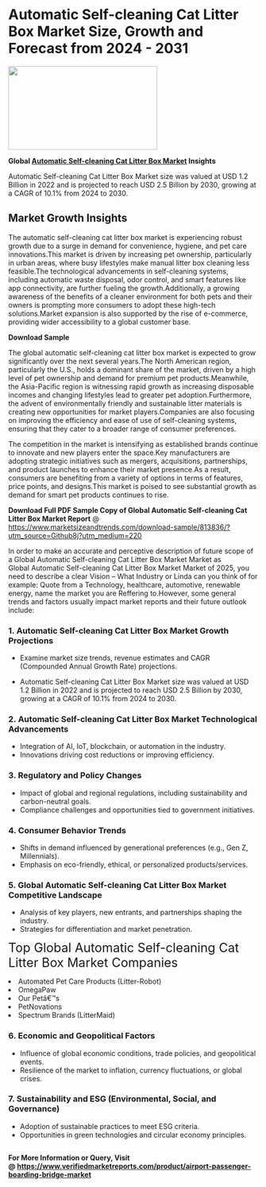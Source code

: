 <H1>Automatic Self-cleaning Cat Litter Box Market Size, Growth and Forecast from 2024 - 2031</H1><img class="aligncenter size-medium wp-image-584254" src="https://thirdeyenews.in/wp-content/uploads/2024/09/Global-Market-Research-300x168.jpeg" alt="" width="300" height="168" /><p><strong>Global&nbsp;<a href="https://www.marketsizeandtrends.com/download-sample/813836/?utm_source=Github8j?utm_medium=220">Automatic Self-cleaning Cat Litter Box Market</a> Insights</strong></p><p>Automatic Self-cleaning Cat Litter Box Market size was valued at USD 1.2 Billion in 2022 and is projected to reach USD 2.5 Billion by 2030, growing at a CAGR of 10.1% from 2024 to 2030.</p><p><h2>Market Growth Insights</h2> <p>The automatic self-cleaning cat litter box market is experiencing robust growth due to a surge in demand for convenience, hygiene, and pet care innovations.This market is driven by increasing pet ownership, particularly in urban areas, where busy lifestyles make manual litter box cleaning less feasible.The technological advancements in self-cleaning systems, including automatic waste disposal, odor control, and smart features like app connectivity, are further fueling the growth.Additionally, a growing awareness of the benefits of a cleaner environment for both pets and their owners is prompting more consumers to adopt these high-tech solutions.Market expansion is also supported by the rise of e-commerce, providing wider accessibility to a global customer base.</p> <p><strong>Download Sample</strong></p> <p>The global automatic self-cleaning cat litter box market is expected to grow significantly over the next several years.The North American region, particularly the U.S., holds a dominant share of the market, driven by a high level of pet ownership and demand for premium pet products.Meanwhile, the Asia-Pacific region is witnessing rapid growth as increasing disposable incomes and changing lifestyles lead to greater pet adoption.Furthermore, the advent of environmentally friendly and sustainable litter materials is creating new opportunities for market players.Companies are also focusing on improving the efficiency and ease of use of self-cleaning systems, ensuring that they cater to a broader range of consumer preferences.</p> <p>The competition in the market is intensifying as established brands continue to innovate and new players enter the space.Key manufacturers are adopting strategic initiatives such as mergers, acquisitions, partnerships, and product launches to enhance their market presence.As a result, consumers are benefiting from a variety of options in terms of features, price points, and designs.This market is poised to see substantial growth as demand for smart pet products continues to rise.</p> <p><span class=""><strong>Download Full PDF Sample Copy of Global Automatic Self-cleaning Cat Litter Box Market Report</strong> @ <a href="https://www.marketsizeandtrends.com/download-sample/813836/?utm_source=Github8j?utm_medium=220" target="_blank">https://www.marketsizeandtrends.com/download-sample/813836/?utm_source=Github8j?utm_medium=220</a></span></p><p>In order to make an accurate and perceptive description of future scope of a Global&nbsp;Automatic Self-cleaning Cat Litter Box Market Market as Global&nbsp;Automatic Self-cleaning Cat Litter Box Market Market of 2025, you need to describe a clear Vision &ndash; What Industry or Linda can you think of for example: Quote from a Technology, healthcare, automotive, renewable energy, name the market you are Reffering to.However, some general trends and factors usually impact market reports and their future outlook include:</p><h3>1.&nbsp;<strong>Automatic Self-cleaning Cat Litter Box Market Growth Projections</strong></h3><ul><li>Examine market size trends, revenue estimates and CAGR (Compounded Annual Growth Rate) projections.</li><li><p>Automatic Self-cleaning Cat Litter Box Market size was valued at USD 1.2 Billion in 2022 and is projected to reach USD 2.5 Billion by 2030, growing at a CAGR of 10.1% from 2024 to 2030.</p></li></ul><h3>2.&nbsp;<strong>Automatic Self-cleaning Cat Litter Box Market Technological Advancements</strong></h3><ul><li>Integration of AI, IoT, blockchain, or automation in the industry.</li><li>Innovations driving cost reductions or improving efficiency.</li></ul><h3>3.&nbsp;<strong>Regulatory and Policy Changes</strong></h3><ul><li>Impact of global and regional regulations, including sustainability and carbon-neutral goals.</li><li>Compliance challenges and opportunities tied to government initiatives.</li></ul><h3>4.&nbsp;<strong>Consumer Behavior Trends</strong></h3><ul><li>Shifts in demand influenced by generational preferences (e.g., Gen Z, Millennials).</li><li>Emphasis on eco-friendly, ethical, or personalized products/services.</li></ul><h3>5.&nbsp;<strong>Global Automatic Self-cleaning Cat Litter Box Market Competitive Landscape</strong></h3><ul><li>Analysis of key players, new entrants, and partnerships shaping the industry.</li><li>Strategies for differentiation and market penetration.</li></ul><p data-pm-slice="1 1 []"><span style="color: inherit; font-family: inherit; font-size: 25px;">Top Global Automatic Self-cleaning Cat Litter Box Market Companies</span></p><div class="" data-test-id=""><p><li>Automated Pet Care Products (Litter-Robot)</li><li> OmegaPaw</li><li> Our Petâ€™s</li><li> PetNovations</li><li> Spectrum Brands (LitterMaid)</li></p></div><h3>6.&nbsp;<strong>Economic and Geopolitical Factors</strong></h3><ul><li>Influence of global economic conditions, trade policies, and geopolitical events.</li><li>Resilience of the market to inflation, currency fluctuations, or global crises.</li></ul><h3>7.&nbsp;<strong>Sustainability and ESG (Environmental, Social, and Governance)</strong></h3><ul><li>Adoption of sustainable practices to meet ESG criteria.</li><li>Opportunities in green technologies and circular economy principles.</li></ul><h2><strong style="font-size: 14px;">For More Information or Query, Visit @&nbsp;</strong><a style="background-color: #ffffff; font-size: 14px;" href="https://www.marketsizeandtrends.com/report/automatic-self-cleaning-cat-litter-box-market/" target="_blank">https://www.verifiedmarketreports.com/product/airport-passenger-boarding-bridge-market</a></h2>